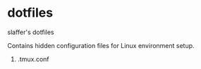 # dotfiles
slaffer's dotfiles

Contains hidden configuration files for Linux environment setup.

1) .tmux.conf
